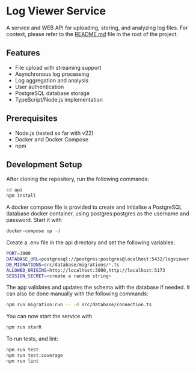 # Log Viewer Service

A service and WEB API for uploading, storing, and analyzing log files. 
For context, please refer to the [README.md](README.md) file in the root of the project.

## Features

- File upload with streaming support
- Asynchronous log processing
- Log aggregation and analysis
- User authentication
- PostgreSQL database storage
- TypeScript/Node.js implementation

## Prerequisites

- Node.js (tested so far with v22)
- Docker and Docker Compose
- npm

## Development Setup

After cloning the repository, run the following commands:

```bash
cd api
npm install
```

A docker compose file is provided to create and initialise a PostgreSQL database docker container, 
using postgres:postgres as the username and password. Start it with
```bash
docker-compose up -d
```

Create a .env file in the api directory and set the following variables:
```bash
PORT=3000
DATABASE_URL=postgresql://postgres:postgres@localhost:5432/logviewer
DB_MIGRATIONS=src/database/migrations/*.ts
ALLOWED_ORIGINS=http://localhost:3000,http://localhost:5173
SESSION_SECRET=<create a random string>
```

The app validates and updates the schema with the database if needed. It can also be done manually with the following commands:
```bash
npm run migration:run -- -d src/database/connection.ts
```

You can now start the service with
```bash
npm run starR
```

To run tests, and lint:
```bash
npm run test
npm run test:coverage
npm run lint
```
